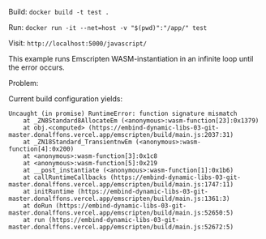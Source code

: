 Build: `docker build -t test .`

Run: `docker run -it --net=host -v "$(pwd)":"/app/" test`

Visit: `http://localhost:5000/javascript/`

This example runs Emscripten WASM-instantiation in an infinite loop until the error occurs.

Problem:

Current build configuration yields:

```
Uncaught (in promise) RuntimeError: function signature mismatch
    at _ZN8Standard8AllocateEm (<anonymous>:wasm-function[23]:0x1379)
    at obj.<computed> (https://embind-dynamic-libs-03-git-master.donalffons.vercel.app/emscripten/build/main.js:2037:31)
    at _ZN18Standard_TransientnwEm (<anonymous>:wasm-function[4]:0x200)
    at <anonymous>:wasm-function[3]:0x1c8
    at <anonymous>:wasm-function[5]:0x219
    at __post_instantiate (<anonymous>:wasm-function[1]:0x1b6)
    at callRuntimeCallbacks (https://embind-dynamic-libs-03-git-master.donalffons.vercel.app/emscripten/build/main.js:1747:11)
    at initRuntime (https://embind-dynamic-libs-03-git-master.donalffons.vercel.app/emscripten/build/main.js:1361:3)
    at doRun (https://embind-dynamic-libs-03-git-master.donalffons.vercel.app/emscripten/build/main.js:52650:5)
    at run (https://embind-dynamic-libs-03-git-master.donalffons.vercel.app/emscripten/build/main.js:52672:5)
```
